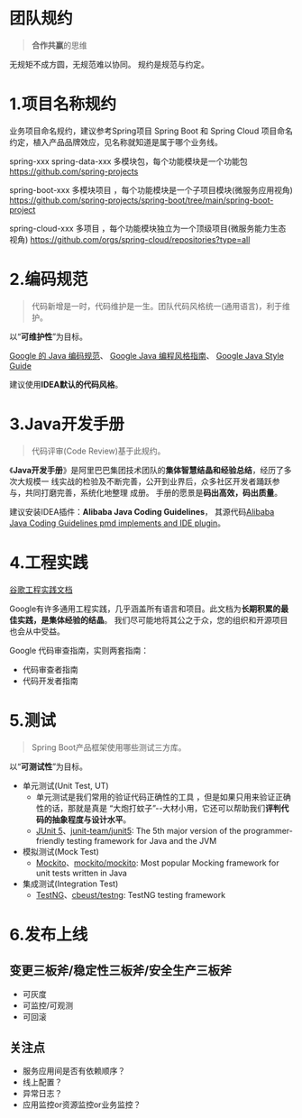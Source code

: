 

团队规约
======
> **合作共赢**的思维

无规矩不成方圆，无规范难以协同。
规约是规范与约定。


# 1.项目名称规约
业务项目命名规约，建议参考Spring项目 Spring Boot 和 Spring Cloud 项目命名约定，植入产品品牌效应，见名称就知道是属于哪个业务线。

spring-xxx
spring-data-xxx
多模块包，每个功能模块是一个功能包
https://github.com/spring-projects

spring-boot-xxx
多模块项目 ，每个功能模块是一个子项目模块(微服务应用视角)
https://github.com/spring-projects/spring-boot/tree/main/spring-boot-project

spring-cloud-xxx
多项目 ，每个功能模块独立为一个顶级项目(微服务能力生态视角)
https://github.com/orgs/spring-cloud/repositories?type=all


# 2.编码规范
> 代码新增是一时，代码维护是一生。团队代码风格统一(通用语言)，利于维护。

以“**可维护性**”为目标。

[Google 的 Java 编码规范](https://www.infoq.cn/article/2014/02/google-java-coding-standards)、
[Google Java 编程风格指南](https://github.com/fantasticmao/google-java-style-guide-zh_cn)、
[Google Java Style Guide](https://google.github.io/styleguide/javaguide.html)

建议使用**IDEA默认的代码风格**。


# 3.Java开发手册
> 代码评审(Code Review)基于此规约。

《**Java开发手册**》是阿里巴巴集团技术团队的**集体智慧结晶和经验总结**，经历了多次大规模一
线实战的检验及不断完善，公开到业界后，众多社区开发者踊跃参与，共同打磨完善，系统化地整理
成册。
手册的愿景是**码出高效，码出质量**。

建议安装IDEA插件：**Alibaba Java Coding Guidelines**，
其源代码[Alibaba Java Coding Guidelines pmd implements and IDE plugin](https://github.com/alibaba/p3c)。


# 4.工程实践
[谷歌工程实践文档](https://github.com/rootsongjc/eng-practices)

Google有许多通用工程实践，几乎涵盖所有语言和项目。此文档为**长期积累的最佳实践，是集体经验的结晶**。
我们尽可能地将其公之于众，您的组织和开源项目也会从中受益。

Google 代码审查指南，实则两套指南：
- 代码审查者指南
- 代码开发者指南


# 5.测试
> Spring Boot产品框架使用哪些测试三方库。

以“**可测试性**”为目标。

- 单元测试(Unit Test, UT)
    - 单元测试是我们常用的验证代码正确性的工具 ，但是如果只用来验证正确性的话，那就是真是 “大炮打蚊子”--大材小用，它还可以帮助我们**评判代码的抽象程度与设计水平**。
    - [JUnit 5](https://junit.org/junit5/)、[junit-team/junit5](https://github.com/junit-team/junit5): The 5th major version of the programmer-friendly testing framework for Java and the JVM
- 模拟测试(Mock Test)
  - [Mockito](https://site.mockito.org/)、[mockito/mockito](https://github.com/mockito/mockito): Most popular Mocking framework for unit tests written in Java
- 集成测试(Integration Test)
    - [TestNG](http://testng.org/)、[cbeust/testng](https://github.com/cbeust/testng): TestNG testing framework


# 6.发布上线

## 变更三板斧/稳定性三板斧/安全生产三板斧
* 可灰度
* 可监控/可观测
* 可回滚

## 关注点
* 服务应用间是否有依赖顺序？
* 线上配置？
* 异常日志？
* 应用监控or资源监控or业务监控？

